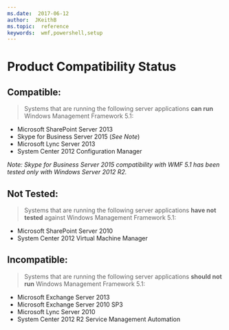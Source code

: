 ```yaml
---
ms.date:  2017-06-12
author:  JKeithB
ms.topic:  reference
keywords:  wmf,powershell,setup
---
```


# Product Compatibility Status

## Compatible:
> Systems that are running the following server applications **can run** Windows Management Framework 5.1:

- Microsoft SharePoint Server 2013
- Skype for Business Server 2015 (_See Note_) 
- Microsoft Lync Server 2013
- System Center 2012 Configuration Manager

_Note: Skype for Business Server 2015 compatibility with WMF 5.1 has been tested only with Windows Server 2012 R2._ 

## Not Tested:
> Systems that are running the following server applications **have not tested** against Windows Management Framework 5.1:

- Microsoft SharePoint Server 2010
- System Center 2012 Virtual Machine Manager

## Incompatible:
> Systems that are running the following server applications **should not run** Windows Management Framework 5.1:

- Microsoft Exchange Server 2013
- Microsoft Exchange Server 2010 SP3
- Microsoft Lync Server 2010
- System Center 2012 R2 Service Management Automation


